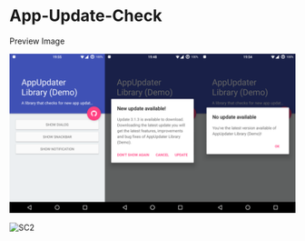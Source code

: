 # App-Update-Check

Preview Image

![SC1](https://github.com/VimalPatel14/App-Update-Check/blob/master/sc1.png)

![SC2](https://github.com/VimalPatel14/App-Update-Check/blob/master/sc2.png)
